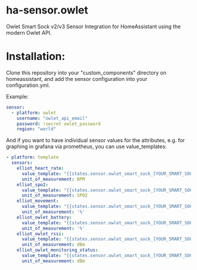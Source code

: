 # ha-sensor.owlet
Owlet Smart Sock v2/v3 Sensor Integration for HomeAssistant using the modern Owlet API.

# Installation:
Clone this repository into your "custom_components" directory on homeassistant, and add the sensor configuration into your configuration.yml.

Example:
```yaml
sensor:
  - platform: owlet
    username: "owlet_api_email"
    password: !secret owlet_password
    region: "world"
```
And if you want to have individual sensor values for the attributes, e.g. for graphing in grafana via prometheus, you can use value_templates:
```yaml
- platform: template
  sensors:
    elliot_heart_rate:
      value_template: "{{states.sensor.owlet_smart_sock_[YOUR_SMART_SOCK_SERIAL_NUMBER].attributes.heart_rate}}"
      unit_of_measurement: BPM
    elliot_spo2:
      value_template: "{{states.sensor.owlet_smart_sock_[YOUR_SMART_SOCK_SERIAL_NUMBER].attributes.oxygen_saturation}}"
      unit_of_measurement: SPO2
    elliot_movement:
      value_template: "{{states.sensor.owlet_smart_sock_[YOUR_SMART_SOCK_SERIAL_NUMBER].attributes.movement}}"
      unit_of_measurement: '%'
    elliot_owlet_battery:
      value_template: "{{states.sensor.owlet_smart_sock_[YOUR_SMART_SOCK_SERIAL_NUMBER].attributes.battery}}"
      unit_of_measurement: '%'
    elliot_owlet_rssi:
      value_template: "{{states.sensor.owlet_smart_sock_[YOUR_SMART_SOCK_SERIAL_NUMBER].attributes.ble_rssi}}"
      unit_of_measurement: dBm
    elliot_owlet_monitoring_status:
      value_template: "{{states.sensor.owlet_smart_sock_[YOUR_SMART_SOCK_SERIAL_NUMBER].attributes.ble_rssi}}"
      unit_of_measurement: dBm
```
